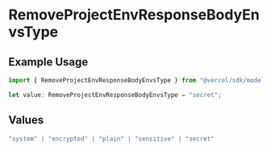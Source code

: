 # RemoveProjectEnvResponseBodyEnvsType

## Example Usage

```typescript
import { RemoveProjectEnvResponseBodyEnvsType } from "@vercel/sdk/models/operations/removeprojectenv.js";

let value: RemoveProjectEnvResponseBodyEnvsType = "secret";
```

## Values

```typescript
"system" | "encrypted" | "plain" | "sensitive" | "secret"
```